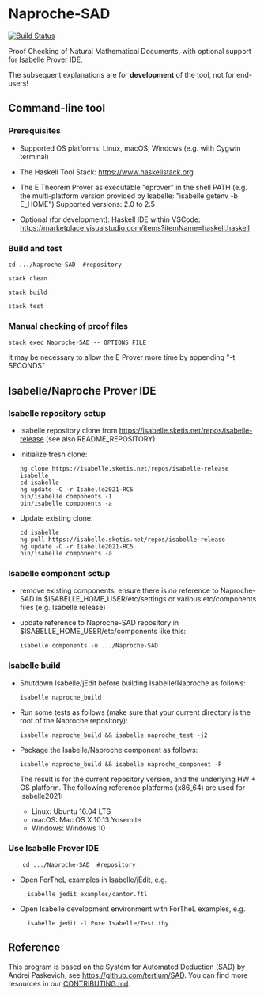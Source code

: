 # Naproche-SAD

[![Build Status](https://travis-ci.com/anfelor/Naproche-SAD.svg?branch=master)](https://travis-ci.com/anfelor/Naproche-SAD)

Proof Checking of Natural Mathematical Documents, with optional support
for Isabelle Prover IDE.


The subsequent explanations are for **development** of the tool, not for end-users!

## Command-line tool

### Prerequisites

  * Supported OS platforms: Linux, macOS, Windows (e.g. with Cygwin terminal)

  * The Haskell Tool Stack: https://www.haskellstack.org

  * The E Theorem Prover as executable "eprover" in the shell PATH (e.g. the
    multi-platform version provided by Isabelle: "isabelle getenv -b E_HOME")
    Supported versions: 2.0 to 2.5

  * Optional (for development): Haskell IDE within VSCode:
    https://marketplace.visualstudio.com/items?itemName=haskell.haskell


### Build and test

    cd .../Naproche-SAD  #repository

    stack clean

    stack build

    stack test

### Manual checking of proof files

    stack exec Naproche-SAD -- OPTIONS FILE

  It may be necessary to allow the E Prover more time by appending "-t SECONDS"


## Isabelle/Naproche Prover IDE
### Isabelle repository setup

  * Isabelle repository clone from https://isabelle.sketis.net/repos/isabelle-release
    (see also README_REPOSITORY)

  * Initialize fresh clone:

        hg clone https://isabelle.sketis.net/repos/isabelle-release isabelle
        cd isabelle
        hg update -C -r Isabelle2021-RC5
        bin/isabelle components -I
        bin/isabelle components -a

  * Update existing clone:

        cd isabelle
        hg pull https://isabelle.sketis.net/repos/isabelle-release
        hg update -C -r Isabelle2021-RC5
        bin/isabelle components -a


### Isabelle component setup

  * remove existing components: ensure there is *no* reference to Naproche-SAD
    in $ISABELLE_HOME_USER/etc/settings or various etc/components files
    (e.g. Isabelle release)

  * update reference to Naproche-SAD repository in $ISABELLE_HOME_USER/etc/components
    like this:

        isabelle components -u .../Naproche-SAD

### Isabelle build

  * Shutdown Isabelle/jEdit before building Isabelle/Naproche as follows:

        isabelle naproche_build

  * Run some tests as follows (make sure that your current directory is the root of the Naproche repository):

        isabelle naproche_build && isabelle naproche_test -j2

  * Package the Isabelle/Naproche component as follows:

        isabelle naproche_build && isabelle naproche_component -P

    The result is for the current repository version, and the underlying
    HW + OS platform. The following reference platforms (x86_64) are
    used for Isabelle2021:

      - Linux: Ubuntu 16.04 LTS
      - macOS: Mac OS X 10.13 Yosemite
      - Windows: Windows 10



### Use Isabelle Prover IDE

        cd .../Naproche-SAD  #repository

* Open ForTheL examples in Isabelle/jEdit, e.g.

        isabelle jedit examples/cantor.ftl

* Open Isabelle development environment with ForTheL examples, e.g.

        isabelle jedit -l Pure Isabelle/Test.thy


## Reference ##

This program is based on the System for Automated Deduction (SAD) by
Andrei Paskevich, see https://github.com/tertium/SAD.
You can find more resources in our [CONTRIBUTING.md](CONTRIBUTING.md).
